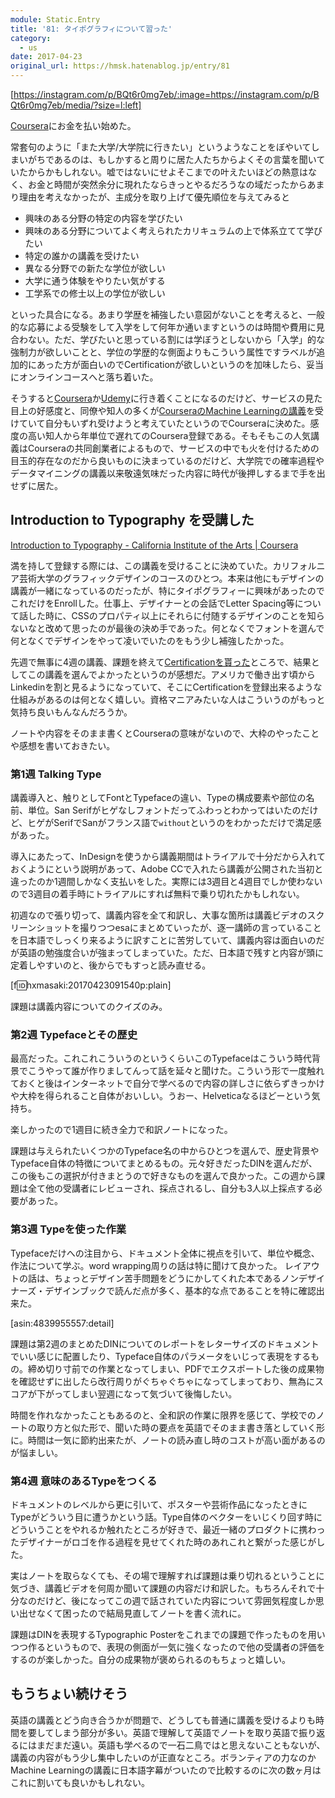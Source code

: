 ```yaml
---
module: Static.Entry
title: '81: タイポグラフィについて習った'
category:
  - us
date: 2017-04-23
original_url: https://hmsk.hatenablog.jp/entry/81
---
```


[https://instagram.com/p/BQt6r0mg7eb/:image=https://instagram.com/p/BQt6r0mg7eb/media/?size=l:left]

[Coursera](https://www.coursera.org/)にお金を払い始めた。

常套句のように「また大学/大学院に行きたい」というようなことをぼやいてしまいがちであるのは、もしかすると周りに居た人たちからよくその言葉を聞いていたからかもしれない。嘘ではないにせよそこまでの叶えたいほどの熱意はなく、お金と時間が突然余分に現れたならきっとやるだろうなの域だったからあまり理由を考えなかったが、主成分を取り上げて優先順位を与えてみると

- 興味のある分野の特定の内容を学びたい
- 興味のある分野についてよく考えられたカリキュラムの上で体系立てて学びたい
- 特定の誰かの講義を受けたい
- 異なる分野での新たな学位が欲しい
- 大学に通う体験をやりたい気がする
- 工学系での修士以上の学位が欲しい

といった具合になる。あまり学歴を補強したい意図がないことを考えると、一般的な応募による受験をして入学をして何年か通いますというのは時間や費用に見合わない。ただ、学びたいと思っている割には学ぼうとしないから「入学」的な強制力が欲しいことと、学位の学歴的な側面よりもこういう属性ですラベルが追加的にあった方が面白いのでCertificationが欲しいというのを加味したら、妥当にオンラインコースへと落ち着いた。

そうすると[Coursera](https://www.coursera.org/)か[Udemy](https://www.udemy.com/)に行き着くことになるのだけど、サービスの見た目上の好感度と、同僚や知人の多くが[CourseraのMachine Learningの講義](https://www.coursera.org/learn/machine-learning)を受けていて自分もいずれ受けようと考えていたというのでCourseraに決めた。感度の高い知人から年単位で遅れてのCoursera登録である。そもそもこの人気講義はCourseraの共同創業者によるもので、サービスの中でも火を付けるための目玉的存在なのだから良いものに決まっているのだけど、大学院での確率過程やデータマイニングの講義以来敬遠気味だった内容に時代が後押しするまで手を出せずに居た。

## Introduction to Typography を受講した

<a class="embedly-card" data-card-key="c4c8034d444c4d51922202dea73ac468" data-card-controls="0" data-card-image="https://d3njjcbhbojbot.cloudfront.net/api/utilities/v1/imageproxy/https://coursera-course-photos.s3.amazonaws.com/62/0bc780a39211e58369398902d84d96/03.TYPE_1200-x-1200_logo_02.jpg" data-card-type="article-full" href="https://www.coursera.org/learn/typography/home/welcome">Introduction to Typography - California Institute of the Arts | Coursera</a>
<script async src="//cdn.embedly.com/widgets/platform.js" charset="UTF-8"></script>

満を持して登録する際には、この講義を受けることに決めていた。カリフォルニア芸術大学のグラフィックデザインのコースのひとつ。本来は他にもデザインの講義が一緒になっているのだったが、特にタイポグラフィーに興味があったのでこれだけをEnrollした。仕事上、デザイナーとの会話でLetter Spacing等について話した時に、CSSのプロパティ以上にそれらに付随するデザインのことを知らないなと改めて思ったのが最後の決め手であった。何となくでフォントを選んで何となくでデザインをやって凌いでいたのをもう少し補強したかった。

先週で無事に4週の講義、課題を終えて[Certificationを貰った](https://www.coursera.org/account/accomplishments/verify/8UHYPMU6PZLR)ところで、結果としてこの講義を選んでよかったというのが感想だ。アメリカで働き出す頃からLinkedinを割と見るようになっていて、そこにCertificationを登録出来るような仕組みがあるのは何となく嬉しい。資格マニアみたいな人はこういうのがもっと気持ち良いもんなんだろうか。

ノートや内容をそのまま書くとCourseraの意味がないので、大枠のやったことや感想を書いておきたい。

### 第1週 Talking Type

講義導入と、触りとしてFontとTypefaceの違い、Typeの構成要素や部位の名前、単位。San Serifがヒゲなしフォントだってふわっとわかってはいたのだけど、ヒゲがSerifでSanがフランス語で`without`というのをわかっただけで満足感があった。

導入にあたって、InDesignを使うから講義期間はトライアルで十分だから入れておくようにという説明があって、Adobe CCで入れたら講義が公開された当初と違ったのか1週間しかなく支払いをした。実際には3週目と4週目でしか使わないので3週目の着手時にトライアルにすれば無料で乗り切れたかもしれない。

初週なので張り切って、講義内容を全て和訳し、大事な箇所は講義ビデオのスクリーンショットを撮りつつesaにまとめていったが、逐一講師の言っていることを日本語でしっくり来るように訳すことに苦労していて、講義内容は面白いのだが英語の勉強度合いが強まってしまっていた。ただ、日本語で残すと内容が頭に定着しやすいのと、後からでもすっと読み直せる。

[f:id:hxmasaki:20170423091540p:plain]

課題は講義内容についてのクイズのみ。

### 第2週 Typefaceとその歴史

最高だった。これこれこういうのというくらいこのTypefaceはこういう時代背景でこうやって誰が作りましてんって話を延々と聞けた。こういう形で一度触れておくと後はインターネットで自分で学べるので内容の詳しさに依らずきっかけや大枠を得られること自体がおいしい。うおー、Helveticaなるほどーという気持ち。

楽しかったので1週目に続き全力で和訳ノートになった。

課題は与えられたいくつかのTypeface名の中からひとつを選んで、歴史背景やTypeface自体の特徴についてまとめるもの。元々好きだったDINを選んだが、この後もこの選択が付きまとうので好きなものを選んで良かった。この週から課題は全て他の受講者にレビューされ、採点されるし、自分も3人以上採点する必要があった。

### 第3週 Typeを使った作業

Typefaceだけへの注目から、ドキュメント全体に視点を引いて、単位や概念、作法について学ぶ。word wrapping周りの話は特に聞けて良かった。
レイアウトの話は、ちょっとデザイン苦手問題をどうにかしてくれた本であるノンデザイナーズ・デザインブックで読んだ点が多く、基本的な点であることを特に確認出来た。

[asin:4839955557:detail]

課題は第2週のまとめたDINについてのレポートをレターサイズのドキュメントでいい感じに配置したり、Typeface自体のパラメータをいじって表現をするもの。締め切り寸前での作業となってしまい、PDFでエクスポートした後の成果物を確認せずに出したら改行周りがぐちゃぐちゃになってしまっており、無為にスコアが下がってしまい翌週になって気づいて後悔したい。

時間を作れなかったこともあるのと、全和訳の作業に限界を感じて、学校でのノートの取り方と似た形で、聞いた時の要点を英語でそのまま書き落としていく形に。時間は一気に節約出来たが、ノートの読み直し時のコストが高い面があるのが悩ましい。

### 第4週 意味のあるTypeをつくる

ドキュメントのレベルから更に引いて、ポスターや芸術作品になったときにTypeがどういう目に遭うかという話。Type自体のベクターをいじくり回す時にどういうことをやれるか触れたところが好きで、最近一緒のプロダクトに携わったデザイナーがロゴを作る過程を見せてくれた時のあれこれと繋がった感じがした。

実はノートを取らなくても、その場で理解すれば課題は乗り切れるということに気づき、講義ビデオを何周か聞いて課題の内容だけ和訳した。もちろんそれで十分なのだけど、後になってこの週で話されていた内容について雰囲気程度しか思い出せなくて困ったので結局見直してノートを書く流れに。

課題はDINを表現するTypographic Posterをこれまでの課題で作ったものを用いつつ作るというもので、表現の側面が一気に強くなったので他の受講者の評価をするのが楽しかった。自分の成果物が褒められるのもちょっと嬉しい。

## もうちょい続けそう

英語の講義とどう向き合うかが問題で、どうしても普通に講義を受けるよりも時間を要してしまう部分が多い。英語で理解して英語でノートを取り英語で振り返るにはまだまだ遠い。英語も学べるので一石二鳥ではと思えないこともないが、講義の内容がもう少し集中したいのが正直なところ。ボランティアの力なのかMachine Learningの講義に日本語字幕がついたので比較するのに次の数ヶ月はこれに割いても良いかもしれない。

